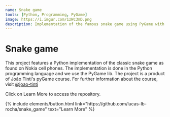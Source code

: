 ```yaml
---
name: Snake game
tools: [Python, Programming, PyGame]
image: https://i.imgur.com/1zWc3mD.png
description: Implementation of the famous snake game using PyGame with Python3.8.
---
```


# Snake game

This project features a Python implementation of the classic snake game as found on Nokia cell phones. 
The implementation is done in the Python programming language and we use the PyGame lib. 
The project is a product of João Tinti's pyGame course. For further information about the course, visit [@joao-tinti](https://www.youtube.com/@joao-tinti)

Click on Learn More to access the repository.

<p class="text-center">
{% include elements/button.html link="https://github.com/lucas-lb-rocha/snake_game" text="Learn More" %}
</p>
